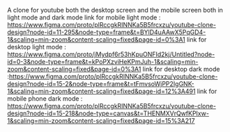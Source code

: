 A clone for youtube both the desktop screen and the mobile screen both in light mode and dark mode
link for mobile light mode : https://www.figma.com/proto/plRccgkRINNKa5B5frcxzu/youtube-clone-design?node-id=11-295&node-type=frame&t=BYlD4uAAwX5PqGD4-1&scaling=min-zoom&content-scaling=fixed&page-id=0%3A1
link for desktop light mode : https://www.figma.com/proto/jMydpf6r53hKpuONFId2kj/Untitled?node-id=0-3&node-type=frame&t=kPoPXzviHeKPmJuh-1&scaling=min-zoom&content-scaling=fixed&page-id=0%3A1
link for desktop dark mode :https://www.figma.com/proto/plRccgkRINNKa5B5frcxzu/youtube-clone-design?node-id=15-2&node-type=frame&t=tFmvsoWjPP2IgGNK-1&scaling=min-zoom&content-scaling=fixed&page-id=12%3A491
link for mobile phone dark mode : https://www.figma.com/proto/plRccgkRINNKa5B5frcxzu/youtube-clone-design?node-id=15-218&node-type=canvas&t=THENMXVrQwfKPIxw-1&scaling=min-zoom&content-scaling=fixed&page-id=15%3A217
